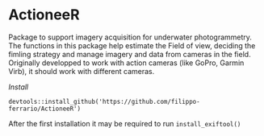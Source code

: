 # ActioneeR
 Package to support imagery acquisition for underwater photogrammetry. The functions in this package help estimate the Field of view, deciding the fimling strategy and manage imagery and data from cameras in the field. Originally developped to work with action cameras (like GoPro, Garmin Virb), it should work with different cameras.

_Install_

```
devtools::install_github('https://github.com/filippo-ferrario/ActioneeR')

```

After the first installation it may be required to run `install_exiftool()`
